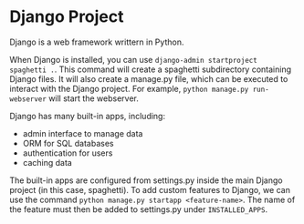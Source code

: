 # Django Project

Django is a web framework writtern in Python.

When Django is installed, you can use `django-admin startproject spaghetti .`. This command will create a spaghetti subdirectory containing Django files. It will also create a manage.py file, which can be executed to interact with the Django project. For example, `python manage.py run-webserver` will start the webserver.

 Django has many built-in apps, including:
* admin interface to manage data
* ORM for SQL databases
* authentication for users
* caching data

The built-in apps are configured from settings.py inside the main Django project (in this case, spaghetti). To add custom features to Django, we can use the command `python manage.py startapp <feature-name>`. The name of the feature must then be added to settings.py under `INSTALLED_APPS`.
